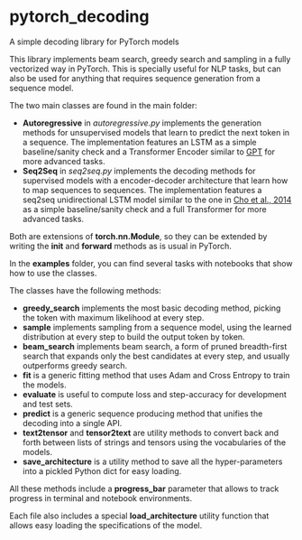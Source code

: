 # pytorch_decoding

A simple decoding library for PyTorch models

This library implements beam search, greedy search and sampling in a fully vectorized way in PyTorch. This is specially useful for NLP tasks, but can also be used for anything that requires sequence generation from a sequence model.

The two main classes are found in the main folder:

* **Autoregressive** in *autoregressive.py* implements the generation methods for unsupervised models that learn to predict the next token in a sequence. The implementation features an LSTM as a simple baseline/sanity check and a Transformer Encoder similar to [GPT](https://s3-us-west-2.amazonaws.com/openai-assets/research-covers/language-unsupervised/language_understanding_paper.pdf) for more advanced tasks.
* **Seq2Seq** in *seq2seq.py* implements the decoding methods for supervised models with a encoder-decoder architecture that learn how to map sequences to sequences. The implementation features a seq2seq unidirectional LSTM model similar to the one in [Cho et al., 2014](https://arxiv.org/abs/1406.1078) as a simple baseline/sanity check and a full Transformer for more advanced tasks.

Both are extensions of **torch.nn.Module**, so they can be extended by writing the **__init__** and **forward** methods as is usual in PyTorch.

In the **examples** folder, you can find several tasks with notebooks that show how to use the classes.

The classes have the following methods:

* **greedy_search** implements the most basic decoding method, picking the token with maximum likelihood at every step.
* **sample** implements sampling from a sequence model, using the learned distribution at every step to build the output token by token.
* **beam_search** implements beam search, a form of pruned breadth-first search that expands only the best candidates at every step, and usually outperforms greedy search.
* **fit** is a generic fitting method that uses Adam and Cross Entropy to train the models.
* **evaluate** is useful to compute loss and step-accuracy for development and test sets.
* **predict** is a generic sequence producing method that unifies the decoding into a single API.
* **text2tensor** and **tensor2text** are utility methods to convert back and forth between lists of strings and tensors using the vocabularies of the models.
* **save_architecture** is a utility method to save all the hyper-parameters into a pickled Python dict for easy loading.

All these methods include a **progress_bar** parameter that allows to track progress in terminal and notebook environments.

Each file also includes a special **load_architecture** utility function that allows easy loading the specifications of the model.
